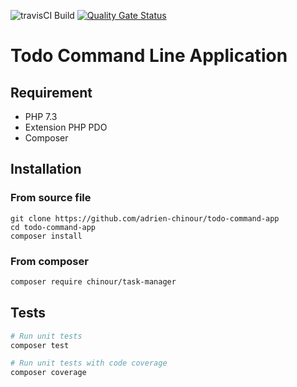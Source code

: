 ![travisCI Build](https://travis-ci.org/adrien-chinour/todo-command-app.svg?branch=master)
[![Quality Gate Status](https://sonarcloud.io/api/project_badges/measure?project=adrien-chinour_todo-command-app&metric=alert_status)](https://sonarcloud.io/dashboard?id=adrien-chinour_todo-command-app)
# Todo Command Line Application

## Requirement

- PHP 7.3
- Extension PHP PDO
- Composer

## Installation

### From source file
```
git clone https://github.com/adrien-chinour/todo-command-app
cd todo-command-app
composer install
```

### From composer
```bash
composer require chinour/task-manager
```

## Tests

```bash
# Run unit tests
composer test

# Run unit tests with code coverage
composer coverage
```
